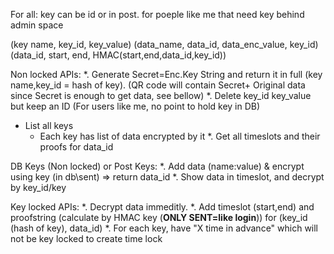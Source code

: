 For all:
	key can be id or in post.
		for poeple like me that need key behind admin space

(key name, key_id, key_value)
(data_name, data_id, data_enc_value, key_id)
(data_id, start, end, HMAC(start,end,data_id,key_id))

Non locked APIs:
*. Generate Secret=Enc.Key String and return it in full (key name,key_id = hash of key).
	(QR code will contain Secret+ Original data since Secret is enough to get data, see bellow)
*. Delete key_id key_value but keep an ID (For users like me, no point to hold key in DB)
*  List all keys
	* Each key has list of data encrypted by it
*. Get all timeslots and their proofs for data_id

DB Keys (Non locked) or Post Keys:
*. Add data (name:value) & encrypt using key (in db\sent) => return data_id 
*. Show data in timeslot, and decrypt by key_id/key

Key locked APIs:
*. Decrypt data immeditly.
*. Add timeslot (start,end) and proofstring (calculate by HMAC key (**ONLY SENT=like login**)) 
			for (key_id (hash of key), data_id)
    *. For each key, have "X time in advance" which will not be key locked to create time lock